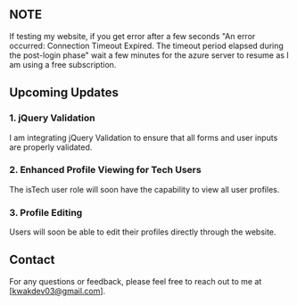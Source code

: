 ## NOTE
If testing my website, if you get error after a few seconds "An error occurred: Connection Timeout Expired. The timeout period elapsed during the post-login phase" wait a few minutes for the azure server to resume as I am using a free subscription.


## Upcoming Updates

### 1. jQuery Validation
I am integrating jQuery Validation to ensure that all forms and user inputs are properly validated. 

### 2. Enhanced Profile Viewing for Tech Users
The isTech user role will soon have the capability to view all user profiles. 

### 3. Profile Editing
Users will soon be able to edit their profiles directly through the website.



## Contact

For any questions or feedback, please feel free to reach out to me at [kwakdev03@gmail.com].

